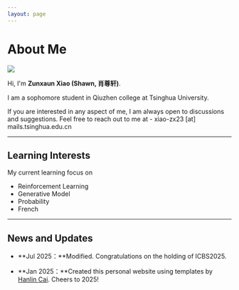 ```yaml
---
layout: page
---
```


# About Me

<img src="https://xzxmath.github.io/zunxuan_v2.jpg" class="floatpic">

Hi, I'm  **Zunxaun Xiao (Shawn, 肖尊轩)**.<br>

I am a sophomore student in Qiuzhen college at Tsinghua University.

If you are interested in any aspect of me, I am always open to discussions and suggestions. Feel free to reach out to me at - xiao-zx23 [at] mails.tsinghua.edu.cn



---
## Learning Interests

<!-- **<font color="#990000">I am actively seeking a PhD position for 2027 Fall admission. If you have any information, please contact me!</font>** -->
<!-- <br> -->

My current learning focus on 

- Reinforcement Learning
- Generative Model
- Probability
- French 



---

## News and Updates


- **Jul 2025：**Modified. Congratulations on the holding of ICBS2025.

- **Jan 2025：**Created this personal website using templates by [Hanlin Cai](https://caihanlin.com/). Cheers to 2025!

